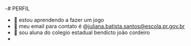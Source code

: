 -# PERFIL
- 👀 estou aprendendo a fazer um jogo 
- 🌱 meu email para contato é @juliana.batista.santos@escola.pr.gov.br
- 💞️ sou aluna do colegio estadual bendicto joão cordeiro 
- 
